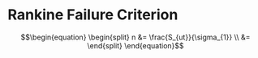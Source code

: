 # Rankine Failure Criterion

$$\begin{equation}
\begin{split}
n &= \frac{S_{ut}}{\sigma_{1}} \\
 &=
\end{split}
\end{equation}$$
